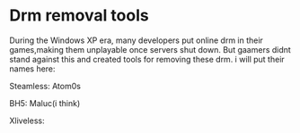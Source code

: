 # Drm removal tools 
During the  Windows XP era, many developers put online drm in their games,making them unplayable once servers shut down. But gaamers didnt stand against this and created tools for removing these drm. i will put their names here:

Steamless: Atom0s

BH5: Maluc(i think)

Xliveless:
